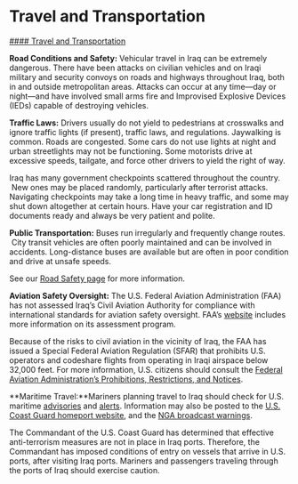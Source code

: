 # Travel and Transportation

[#### Travel and Transportation](javascript:void(0); "Travel and Transportation")

**Road Conditions and Safety:** Vehicular travel in Iraq can be extremely dangerous. There have been attacks on civilian vehicles and on Iraqi military and security convoys on roads and highways throughout Iraq, both in and outside metropolitan areas. Attacks can occur at any time—day or night—and have involved small arms fire and Improvised Explosive Devices (IEDs) capable of destroying vehicles.

**Traffic Laws:** Drivers usually do not yield to pedestrians at crosswalks and ignore traffic lights (if present), traffic laws, and regulations. Jaywalking is common. Roads are congested. Some cars do not use lights at night and urban streetlights may not be functioning. Some motorists drive at excessive speeds, tailgate, and force other drivers to yield the right of way.

Iraq has many government checkpoints scattered throughout the country.  New ones may be placed randomly, particularly after terrorist attacks. Navigating checkpoints may take a long time in heavy traffic, and some may shut down altogether at certain hours. Have your car registration and ID documents ready and always be very patient and polite.

**Public Transportation:** Buses run irregularly and frequently change routes.  City transit vehicles are often poorly maintained and can be involved in accidents. Long-distance buses are available but are often in poor condition and drive at unsafe speeds.

See our [Road Safety page](https://travel.state.gov/content/travel/en/international-travel/before-you-go/driving-and-road-safety.html) for more information.

**Aviation Safety Oversight:** The U.S. Federal Aviation Administration (FAA) has not assessed Iraq’s Civil Aviation Authority for compliance with international standards for aviation safety oversight. FAA’s [website](https://www.faa.gov/about/initiatives/iasa) includes more information on its assessment program.

Because of the risks to civil aviation in the vicinity of Iraq, the FAA has issued a Special Federal Aviation Regulation (SFAR) that prohibits U.S. operators and codeshare flights from operating in Iraqi airspace below 32,000 feet. For more information, U.S. citizens should consult the [Federal Aviation Administration’s Prohibitions, Restrictions, and Notices](https://www.faa.gov/air_traffic/publications/us_restrictions/).

**Maritime Travel:**Mariners planning travel to Iraq should check for U.S. maritime [advisories](https://www.maritime.dot.gov/msci-advisories) and [alerts](https://www.maritime.dot.gov/msci-alerts). Information may also be posted to the [U.S. Coast Guard homeport website](https://homeport.uscg.mil/), and the [NGA broadcast warnings](https://msi.nga.mil/NavWarnings).

The Commandant of the U.S. Coast Guard has determined that effective anti-terrorism measures are not in place in Iraq ports. Therefore, the Commandant has imposed conditions of entry on vessels that arrive in U.S. ports, after visiting Iraq ports. Mariners and passengers traveling through the ports of Iraq should exercise caution.